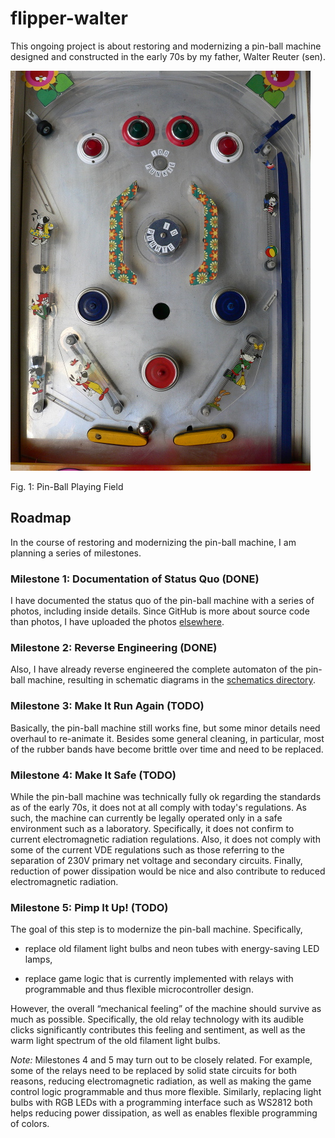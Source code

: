 # flipper-walter

This ongoing project is about restoring and modernizing a pin-ball
machine designed and constructed in the early 70s by my father, Walter
Reuter (sen).

![Fig. 1: Pin-Ball Playing Field](playing-field.jpg)

Fig. 1: Pin-Ball Playing Field

## Roadmap

In the course of restoring and modernizing the pin-ball machine, I am
planning a series of milestones.

### Milestone 1: Documentation of Status Quo (DONE)
I have documented the status quo of the pin-ball machine with a series
of photos, including inside details.  Since GitHub is more about
source code than photos, I have uploaded the photos
[elsewhere](https://photos.app.goo.gl/bx4RdFARAU32SBQK6).

### Milestone 2: Reverse Engineering (DONE)
Also, I have already reverse engineered the complete automaton of the
pin-ball machine, resulting in schematic diagrams in the [schematics
directory](schematics).

### Milestone 3: Make It Run Again (TODO)
Basically, the pin-ball machine still works fine, but some minor
details need overhaul to re-animate it.  Besides some general
cleaning, in particular, most of the rubber bands have become brittle
over time and need to be replaced.

### Milestone 4: Make It Safe (TODO)
While the pin-ball machine was technically fully ok regarding the
standards as of the early 70s, it does not at all comply with today's
regulations.  As such, the machine can currently be legally operated
only in a safe environment such as a laboratory.  Specifically, it
does not confirm to current electromagnetic radiation regulations.
Also, it does not comply with some of the current VDE regulations such
as those referring to the separation of 230V primary net voltage and
secondary circuits.  Finally, reduction of power dissipation would be
nice and also contribute to reduced electromagnetic radiation.

### Milestone 5: Pimp It Up! (TODO)
The goal of this step is to modernize the pin-ball machine.
Specifically,

* replace old filament light bulbs and neon tubes with energy-saving
  LED lamps,

* replace game logic that is currently implemented with relays with
  programmable and thus flexible microcontroller design.

However, the overall “mechanical feeling” of the machine should
survive as much as possible.  Specifically, the old relay technology
with its audible clicks significantly contributes this feeling and
sentiment, as well as the warm light spectrum of the old filament
light bulbs.

_Note:_ Milestones 4 and 5 may turn out to be closely related.  For
example, some of the relays need to be replaced by solid state
circuits for both reasons, reducing electromagnetic radiation, as well
as making the game control logic programmable and thus more flexible.
Similarly, replacing light bulbs with RGB LEDs with a programming
interface such as WS2812 both helps reducing power dissipation, as
well as enables flexible programming of colors.
